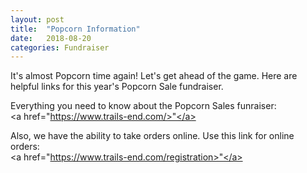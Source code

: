 ```yaml
---
layout: post
title:  "Popcorn Information"
date:   2018-08-20
categories: Fundraiser
---
```



It's almost Popcorn time again! Let's get ahead of the game. Here are helpful links for this year's Popcorn Sale fundraiser.

Everything you need to know about the Popcorn Sales funraiser:
</br>
<a href="https://www.trails-end.com/>"</a>

Also, we have the ability to take orders online. Use this link for online orders:
</br>
<a href="https://www.trails-end.com/registration>"</a>
